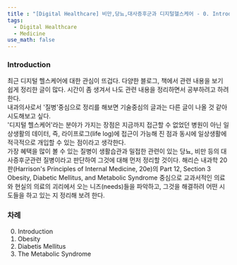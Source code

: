 ```yaml
---
title : "[Digital Healthcare] 비만,당뇨,대사증후군과 디지털헬스케어 - 0. Introduction"
tags:
  - Digital Healthcare
  - Medicine
use_math: false
---
```


### Introduction
최근 디지털 헬스케어에 대한 관심이 뜨겁다. 다양한 블로그, 책에서 관련 내용을 보기 쉽게 정리한 글이 많다. 시간이 좀 생겨서 나도 관련 내용을 정리하면서 공부하려고 하려한다.    
내과의사로서 '질병'중심으로 정리를 해보면 기술중심의 글과는 다른 글이 나올 것 같아 시도해보고 싶다.  
'디지털 헬스케어'라는 분야가 가지는 장점은 지금까지 접근할 수 없었던 병원이 아닌 일상생활의 데이터, 즉, 라이프로그(life log)에 접근이 가능해 진 점과 동시에 일상생활에 적극적으로 개입할 수 있는 점이라고 생각한다.  
가장 혜택을 많이 볼 수 있는 질병이 생활습관과 밀접한 관련이 있는 당뇨, 비만 등의 대사증후군관련 질병이라고 판단하여 그것에 대해 먼저 정리할 것이다.
해리슨 내과학 20판(Harrison's Principles of Internal Medicine, 20e)의 Part 12, Section 3 Obesity, Diabetic Mellitus, and Metabolic Syndrome 중심으로 교과서적인 의료와 현실의 의료의 괴리에서 오는 니즈(needs)들을 파악하고, 그것을 해결하려 어떤 시도들을 하고 있는 지 정리해 보려 한다.  

### 차례 
0. Introduction
1. Obesity
2. Diabetis Mellitus 
3. The Metabolic Syndrome

